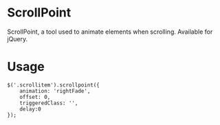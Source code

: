 # ScrollPoint
ScrollPoint, a tool used to animate elements when scrolling. Available for jQuery.

# Usage
```
$('.scrollitem').scrollpoint({
    animation: 'rightFade',
    offset: 0,
    triggeredClass: '',
    delay:0
});
```